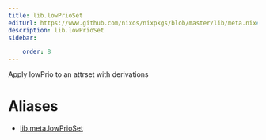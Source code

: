 ```yaml
---
title: lib.lowPrioSet
editUrl: https://www.github.com/nixos/nixpkgs/blob/master/lib/meta.nix#L77C16
description: lib.lowPrioSet
sidebar:

    order: 8
---
```


Apply lowPrio to an attrset with derivations


# Aliases

- [lib.meta.lowPrioSet](/reference/libmeta.lowPrioSet)


